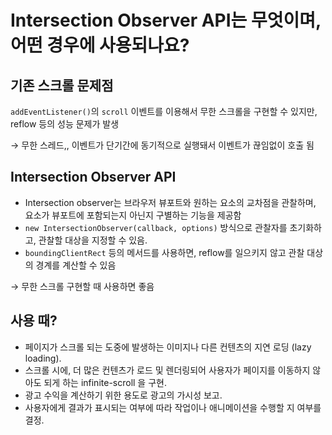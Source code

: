 # Intersection Observer API는 무엇이며, 어떤 경우에 사용되나요?

## 기존 스크롤 문제점

`addEventListener()`의 `scroll` 이벤트를 이용해서 무한 스크롤을 구현할 수 있지만, reflow 등의 성능 문제가 발생

→ 무한 스레드,, 이벤트가 단기간에 동기적으로 실행돼서 이벤트가 끊임없이 호출 됨

## **Intersection Observer API**

- Intersection observer는 브라우저 뷰포트와 원하는 요소의 교차점을 관찰하며, 요소가 뷰포트에 포함되는지 아닌지 구별하는 기능을 제공함
- `new IntersectionObserver(callback, options)` 방식으로 관찰자를 초기화하고, 관찰할 대상을 지정할 수 있음.
- `boundingClientRect` 등의 메서드를 사용하면, reflow를 일으키지 않고 관찰 대상의 경계를 계산할 수 있음

→ 무한 스크롤 구현할 때 사용하면 좋음

## 사용 때?

- 페이지가 스크롤 되는 도중에 발생하는 이미지나 다른 컨텐츠의 지연 로딩 (lazy loading).
- 스크롤 시에, 더 많은 컨텐츠가 로드 및 렌더링되어 사용자가 페이지를 이동하지 않아도 되게 하는 infinite-scroll 을 구현.
- 광고 수익을 계산하기 위한 용도로 광고의 가시성 보고.
- 사용자에게 결과가 표시되는 여부에 따라 작업이나 애니메이션을 수행할 지 여부를 결정.